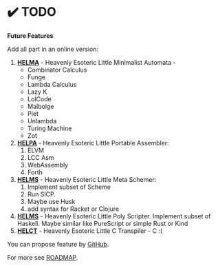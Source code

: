 # ✔️ TODO

**Future Features**

Add all part in an online version:
1. **[HELMA](helma)** - Heavenly Esoteric Little Minimalist Automata - 
    * Combinator Calculus
    * Funge
    * Lambda Calculus
    * Lazy K
    * LolCode
    * Malbolge
    * Piet
    * Unlambda
    * Turing Machine
    * Zot
3. **[HELPA](helpa)** - Heavenly Esoteric Little Portable Assembler:
    1. ELVM
    2. LCC Asm
    3. WebAssembly
    4. Forth
5. **[HELMS](helms)** - Heavenly Esoteric Little Meta Schemer:
    1. Implement subset of Scheme
    2. Run SICP. 
    3. Maybe use Husk
    4. add syntax for Racket or Clojure
7. **[HELMS](helps)** - Heavenly Esoteric Little Poly Scripter. Implement subset of Haskell. Maybe similar like PureScript or simple Rust or Kind
9. **[HELCT](helct)** - Heavenly Esoteric Little C Transpiler - C :(

You can propose feature by [GitHub](https://github.com/helvm/helcam/issues).

For more see [ROADMAP](ROADMAP.md).
